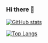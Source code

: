 ### Hi there 👋

[![GitHub stats](https://github-readme-stats.vercel.app/api?username=bergben&show_icons=true&include_all_commits=true)](https://github.com/anuraghazra/github-readme-stats)

[![Top Langs](https://github-readme-stats.vercel.app/api/top-langs/?username=bergben&layout=compact&langs_count=10)](https://github.com/anuraghazra/github-readme-stats)

